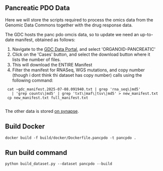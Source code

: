 ## Pancreatic PDO Data


Here we will store the scripts required to process the omics data from the
Genomic Data Commons together with the drug response data. 

The GDC hosts the panc pdo omcis data, so to update we need an
up-to-date manifest, obtained as follows:


1. Navigate to the [GDC Data
   Portal](https://portal.gdc.cancer.gov/analysis_page?app=Projects),
   and select 'ORGANOID-PANCREATIC'
2. Click on the 'Cases' button, and select the download button where
   it lists the number of files.
3. This will download the ENTIRE Manifest
4. Filter the manifest for RNASeq, WGS mutations, and copy number
   (though i dont think thi dataset has copy number)
   calls using the following command:
```
 cat ~gdc_manifest.2025-07-08.091940.txt | grep 'rna_seq\|md5'
   | 'grep counts\|md5' | grep 'txt\|maf\|tsv\|md5' > new_manifest.txt
 cp new_manifest.txt full_manifest.txt
 
```

The other data is stored [on synapse](https://www.synapse.org/Synapse:syn64597875). 



## Build Docker

```
docker build -f build/docker/Dockerfile.pancpdo -t pancpdo . 
```

## Run build command
```
python build_dataset.py --dataset pancpdo --build
```

